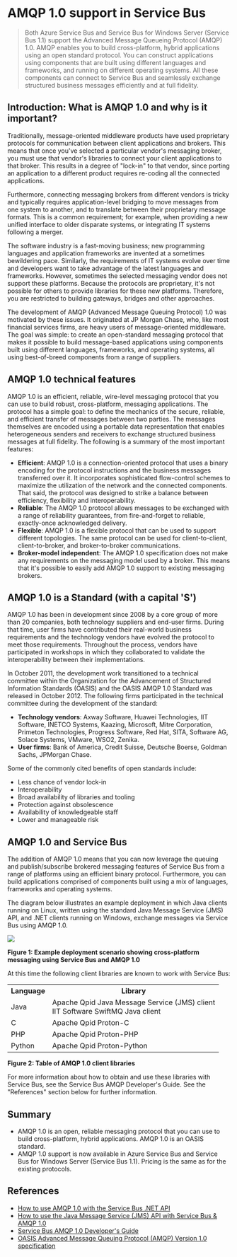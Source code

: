 # AMQP 1.0 support in Service Bus


>Both Azure Service Bus and Service Bus for Windows Server (Service Bus 1.1) support the Advanced Message Queueing Protocol (AMQP) 1.0. AMQP enables you to build cross-platform, hybrid applications using an open standard protocol. You can construct applications using components that are built using different languages and frameworks, and running on different operating systems. All these components can connect to Service Bus and seamlessly exchange structured business messages efficiently and at full fidelity.

## Introduction: What is AMQP 1.0 and why is it important?

Traditionally, message-oriented middleware products have used proprietary protocols for communication between client applications and brokers. This means that once you've selected a particular vendor's messaging broker, you must use that vendor's libraries to connect your client applications to that broker. This results in a degree of "lock-in" to that vendor, since porting an application to a different product requires re-coding all the connected applications. 

Furthermore, connecting messaging brokers from different vendors is tricky and typically requires application-level bridging to move messages from one system to another, and to translate between their proprietary message formats. This is a common requirement; for example, when providing a new unified interface to older disparate systems, or integrating IT systems following a merger.

The software industry is a fast-moving business; new programming languages and application frameworks are invented at a sometimes bewildering pace. Similarly, the requirements of IT systems evolve over time and developers want to take advantage of the latest languages and frameworks. However, sometimes the selected messaging vendor does not support these platforms. Because the protocols are proprietary, it's not possible for others to provide libraries for these new platforms. Therefore, you are restricted to building gateways, bridges and other approaches.

The development of AMQP (Advanced Message Queuing Protocol) 1.0 was motivated by these issues. It originated at JP Morgan Chase, who, like most financial services firms, are heavy users of message-oriented middleware. The goal was simple: to create an open-standard messaging protocol that makes it possible to build message-based applications using components built using different languages, frameworks, and operating systems, all using best-of-breed components from a range of suppliers.

## AMQP 1.0 technical features

AMQP 1.0 is an efficient, reliable, wire-level messaging protocol that you can use to build robust, cross-platform, messaging applications. The protocol has a simple goal: to define the mechanics of the secure, reliable, and efficient transfer of messages between two parties. The messages themselves are encoded using a portable data representation that enables heterogeneous senders and receivers to exchange structured business messages at full fidelity. The following is a summary of the most important features:

*    **Efficient**: AMQP 1.0 is a connection-oriented protocol that uses a binary encoding for the protocol instructions and the business messages transferred over it. It incorporates sophisticated flow-control schemes to maximize the utilization of the network and the connected components. That said, the protocol was designed to strike a balance between efficiency, flexibility and interoperability.
*    **Reliable**: The AMQP 1.0 protocol allows messages to be exchanged with a range of reliability guarantees, from fire-and-forget to reliable, exactly-once acknowledged delivery.
*    **Flexible**: AMQP 1.0 is a flexible protocol that can be used to support different topologies. The same protocol can be used for client-to-client, client-to-broker, and broker-to-broker communications.
*    **Broker-model independent**: The AMQP 1.0 specification does not make any requirements on the messaging model used by a broker. This means that it's possible to easily add AMQP 1.0 support to existing messaging brokers.

## AMQP 1.0 is a Standard (with a capital 'S')

AMQP 1.0 has been in development since 2008 by a core group of more than 20 companies, both technology suppliers and end-user firms. During that time, user firms have contributed their real-world business requirements and the technology vendors have evolved the protocol to meet those requirements. Throughout the process, vendors have participated in workshops in which they collaborated to validate the interoperability between their implementations.

In October 2011, the development work transitioned to a technical committee within the Organization for the Advancement of Structured Information Standards (OASIS) and the OASIS AMQP 1.0 Standard was released in October 2012. The following firms participated in the technical committee during the development of the standard:

*    **Technology vendors**: Axway Software, Huawei Technologies, IIT Software, INETCO Systems, Kaazing, Microsoft, Mitre Corporation, Primeton Technologies, Progress Software, Red Hat, SITA, Software AG, Solace Systems, VMware, WSO2, Zenika.
*    **User firms**: Bank of America, Credit Suisse, Deutsche Boerse, Goldman Sachs, JPMorgan Chase.

Some of the commonly cited benefits of open standards include:

*    Less chance of vendor lock-in
*    Interoperability
*    Broad availability of libraries and tooling
*    Protection against obsolescence
*    Availability of knowledgeable staff
*    Lower and manageable risk

## AMQP 1.0 and Service Bus

The addition of AMQP 1.0 means that you can now leverage the queuing and publish/subscribe brokered messaging features of Service Bus from a range of platforms using an efficient binary protocol. Furthermore, you can build applications comprised of components built using a mix of languages, frameworks and operating systems.

The diagram below illustrates an example deployment in which Java clients running on Linux, written using the standard Java Message Service (JMS) API, and .NET clients running on Windows, exchange messages via Service Bus using AMQP 1.0.

![][0]

**Figure 1: Example deployment scenario showing cross-platform messaging using Service Bus and AMQP 1.0**

At this time the following client libraries are known to work with Service Bus:

<table>
  <tr>
    <th>Language</th>
    <th>Library</th>
  </tr>
  <tr>
    <td>Java</td>
    <td>Apache Qpid Java Message Service (JMS) client<br/>
        IIT Software SwiftMQ Java client</td>
  </tr>
  <tr>
    <td>C</td>
    <td>Apache Qpid Proton-C</td>
  </tr>
  <tr>
    <td>PHP</td>
    <td>Apache Qpid Proton-PHP</td>
  </tr>
  <tr>
    <td>Python</td>
    <td>Apache Qpid Proton-Python</td>
  </tr>

</table>


**Figure 2: Table of AMQP 1.0 client libraries**

For more information about how to obtain and use these libraries with Service Bus, see the Service Bus AMQP Developer's Guide. See the "References" section below for further information.

## Summary

*    AMQP 1.0 is an open, reliable messaging protocol that you can use to build cross-platform, hybrid applications. AMQP 1.0 is an OASIS standard.
*    AMQP 1.0 support is now available in Azure Service Bus and Service Bus for Windows Server (Service Bus 1.1). Pricing is the same as for the existing protocols.

## References

*    [How to use AMQP 1.0 with the Service Bus .NET API](http://aka.ms/lym3vk)
*    [How to use the Java Message Service (JMS) API with Service Bus & AMQP 1.0](http://aka.ms/ll1fm3)
*    [Service Bus AMQP 1.0 Developer's Guide](http://msdn.microsoft.com/en-us/library/windowsazure/jj841071.aspx)
*    [OASIS Advanced Message Queuing Protocol (AMQP) Version 1.0 specification](http://docs.oasis-open.org/amqp/core/v1.0/os/amqp-core-complete-v1.0-os.pdf)

[0]: ./media/service-bus-amqp-overview/Example1.png

